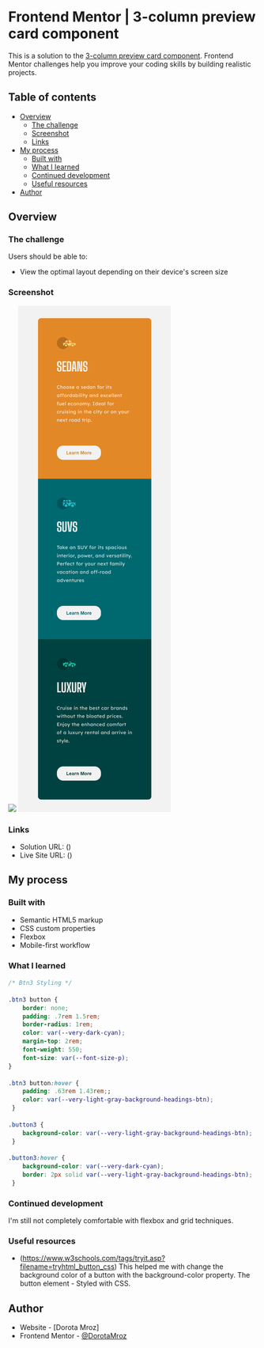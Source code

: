# Frontend Mentor | 3-column preview card component

This is a solution to the [3-column preview card component](https://www.frontendmentor.io/challenges/3column-preview-card-component-pH92eAR2-). Frontend Mentor challenges help you improve your coding skills by building realistic projects. 

## Table of contents

- [Overview](#overview)
  - [The challenge](#the-challenge)
  - [Screenshot](#screenshot)
  - [Links](#links)
- [My process](#my-process)
  - [Built with](#built-with)
  - [What I learned](#what-i-learned)
  - [Continued development](#continued-development)
  - [Useful resources](#useful-resources)
- [Author](#author)

## Overview

### The challenge

Users should be able to:

- View the optimal layout depending on their device's screen size

### Screenshot

![](images/screenshotDesktop.png)
![](images/screenshotMobile.png)

### Links

- Solution URL: ()
- Live Site URL: ()

## My process

### Built with

- Semantic HTML5 markup
- CSS custom properties
- Flexbox
- Mobile-first workflow


### What I learned

```css
/* Btn3 Styling */

.btn3 button {
    border: none;
    padding: .7rem 1.5rem;
    border-radius: 1rem;
    color: var(--very-dark-cyan);
    margin-top: 2rem;
    font-weight: 550;
    font-size: var(--font-size-p);
} 

.btn3 button:hover {
    padding: .63rem 1.43rem;;
    color: var(--very-light-gray-background-headings-btn);
 }

.button3 {
    background-color: var(--very-light-gray-background-headings-btn);
 }

.button3:hover {
    background-color: var(--very-dark-cyan);
    border: 2px solid var(--very-light-gray-background-headings-btn);
 }
```
### Continued development

I'm still not completely comfortable with flexbox and grid techniques.

### Useful resources

- (https://www.w3schools.com/tags/tryit.asp?filename=tryhtml_button_css)
This helped me with change the background color of a button with the background-color property. 
The button element - Styled with CSS.

## Author

- Website - [Dorota Mroz]
- Frontend Mentor - [@DorotaMroz](https://www.frontendmentor.io/profile/DorotaMroz)
